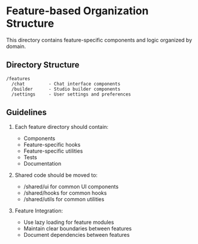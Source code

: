 # Feature-based Organization Structure

This directory contains feature-specific components and logic organized by domain.

## Directory Structure

```
/features
  /chat         - Chat interface components
  /builder      - Studio builder components
  /settings     - User settings and preferences
```

## Guidelines

1. Each feature directory should contain:
   - Components
   - Feature-specific hooks
   - Feature-specific utilities
   - Tests
   - Documentation

2. Shared code should be moved to:
   - /shared/ui for common UI components
   - /shared/hooks for common hooks
   - /shared/utils for common utilities

3. Feature Integration:
   - Use lazy loading for feature modules
   - Maintain clear boundaries between features
   - Document dependencies between features